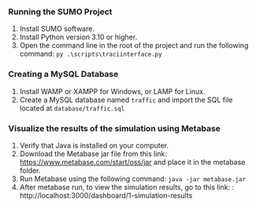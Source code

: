 ### Running the SUMO Project
1. Install SUMO software.
2. Install Python version 3.10 or higher. 
3. Open the command line in the root of the project and run the following command: `py .\scripts\traciinterface.py`

### Creating a MySQL Database
1. Install WAMP or XAMPP for Windows, or LAMP for Linux. 
2. Create a MySQL database named `traffic` and import the SQL file located at `database/traffic.sql`

### Visualize the results of the simulation using Metabase
1. Verify that Java is installed on your computer.
2. Download the Metabase jar file from this link: https://www.metabase.com/start/oss/jar and place it in the metabase folder.
3. Run Metabase using the following command: `java -jar metabase.jar`
4. After metabase run, to view the simulation results, go to this link: : http://localhost:3000/dashboard/1-simulation-results
